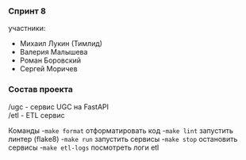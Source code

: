 ### Спринт 8

участники:  
* Михаил Лукин (Тимлид)
* Валерия Малышева
* Роман Боровский
* Сергей Моричев

### Состав проекта

/ugc - cервис UGC на FastAPI  
/etl - ETL сервис

Команды
-`make format` отформатировать код
-`make lint` запустить линтер (flake8)
-`make run` запустить сервисы
-`make stop` остановить сервисы
-`make etl-logs` посмотреть логи etl
